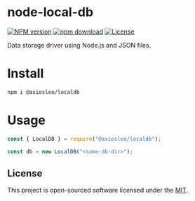 # node-local-db

[![NPM version](https://img.shields.io/npm/v/@axiosleo/localdb.svg?style=flat-square)](https://npmjs.org/package/@axiosleo/localdb)
[![npm download](https://img.shields.io/npm/dm/@axiosleo/localdb.svg?style=flat-square)](https://npmjs.org/package/@axiosleo/localdb)
[![License](https://img.shields.io/github/license/AxiosLeo/localdb?color=%234bc524)](LICENSE)

Data storage driver using Node.js and JSON files.

# Install

```bash
npm i @axiosleo/localdb
```

# Usage

```javascript
const { LocalDB } = require("@axiosleo/localdb");

const db = new LocalDB("<some-db-dir>");
```

## License

This project is open-sourced software licensed under the [MIT](LICENSE).
